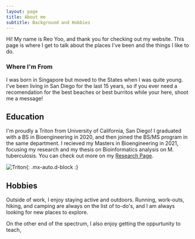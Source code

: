 ```yaml
---
layout: page
title: About me
subtitle: Background and Hobbies
---
```


Hi! My name is Reo Yoo, and thank you for checking out my website. This page is where I get to talk about the places I've been and the things I like to do.

### Where I'm From

I was born in Singapore but moved to the States when I was quite young. I've been living in San Diego for the last 15 years, so if you ever need a recomendation for the best beaches or best burritos while your here, shoot me a message!

## Education

I'm proudly a Triton from University of California, San Diego! I graduated with a BS in Bioengineering in 2020, and then joined the BS/MS program in the same department. I recieved my Masters in Bioengineering in 2021, focusing my research and my thesis on Bioinformatics analysis on M. tuberculosis. You can check out more on my [Research Page]().

![Triton]("/assets/img/triton_logo.jpg"){: .mx-auto.d-block :}

## Hobbies

Outside of work, I enjoy staying active and outdoors. Running, work-outs, hiking, and camping are always on the list of to-do's, and I am always looking for new places to explore.

On the other end of the spectrum, I also enjoy getting the oppurtunity to teach, 
